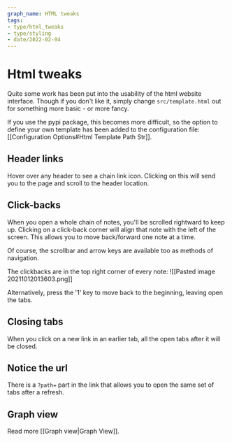 ```yaml
---
graph_name: HTML tweaks
tags:
- type/html_tweaks
- type/styling
- date/2022-02-04
---
```


# Html tweaks
Quite some work has been put into the usability of the html website interface. Though if you don't like it, simply change `src/template.html` out for something more basic - or more fancy.

If you use the pypi package, this becomes more difficult, so the option to define your own template has been added to the configuration file: [[Configuration Options#Html Template Path Str]].

## Header links
Hover over any header to see a chain link icon. Clicking on this will send you to the page and scroll to the header location.

## Click-backs
When you open a whole chain of notes, you'll be scrolled rightward to keep up. 
Clicking on a click-back corner will align that note with the left of the screen. This allows you to move back/forward one note at a time. 

Of course, the scrollbar and arrow keys are available too as methods of navigation.

The clickbacks are in the top right corner of every note:
![[Pasted image 20211012013603.png]]

Alternatively, press the '1' key to move back to the beginning, leaving open the tabs.

## Closing tabs
When you click on a new link in an earlier tab, all the open tabs after it will be closed.

## Notice the url
There is a `?path=` part in the link that allows you to open the same set of tabs after a refresh. 

## Graph view
Read more [[Graph view|Graph View]].
